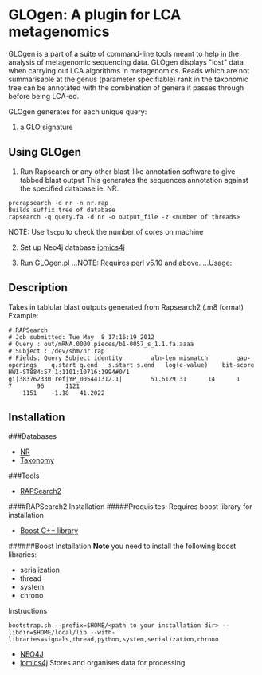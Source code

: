 GLOgen: A plugin for LCA metagenomics
======
GLOgen is a part of a suite of command-line tools meant to help in the analysis of metagenomic sequencing data. 
GLOgen displays "lost" data when carrying out LCA algorithms in metagenomics. Reads which are not summarisable at the genus (parameter specifiable) rank in the taxonomic tree can be annotated with the combination of genera it passes through before being LCA-ed.

GLOgen generates for each unique query: 
1. a GLO signature 

Using GLOgen
------
1. Run Rapsearch or any other blast-like annotation software to give tabbed blast output
This generates the sequences annotation against the specified database ie. NR. 

```
prerapsearch -d nr -n nr.rap
Builds suffix tree of database
rapsearch -q query.fa -d nr -o output_file -z <number of threads>
```
NOTE: Use `lscpu` to check the number of cores on machine 

2. Set up Neo4j database
[iomics4j](https://github.com/bowenli37/iomics4j)

3. Run GLOgen.pl
...NOTE: Requires perl v5.10 and above. 
...Usage:


Description 
------
Takes in tablular blast outputs generated from Rapsearch2 (.m8 format)
Example:

```
# RAPSearch
# Job submitted: Tue May  8 17:16:19 2012
# Query : out/mRNA.0000.pieces/b1-0057_s_1.1.fa.aaaa
# Subject : /dev/shm/nr.rap
# Fields: Query Subject identity        aln-len mismatch        gap-openings    q.start q.end   s.start s.end   log(e-value)    bit-score
HWI-ST884:57:1:1101:10716:1994#0/1      gi|383762330|ref|YP_005441312.1|        51.6129 31      14      1       7       96      1121
    1151    -1.18   41.2022
```

Installation 
------

###Databases

* [NR](http://bit.ly/1rV50Tu "nr file")
* [Taxonomy](http://bit.ly/1mjqi9U)

###Tools
* [RAPSearch2](http://omics.informatics.indiana.edu/mg/RAPSearch2/ "Rapsearch2") 

####RAPSearch2 Installation 
#####Prequisites: Requires boost library for installation
* [Boost C++ library](http://www.boost.org/)	

######Boost Installation
**Note** you need to install the following boost libraries:
* serialization 
* thread 
* system 
* chrono 

Instructions
```
bootstrap.sh --prefix=$HOME/<path to your installation dir> --libdir=$HOME/local/lib --with-libraries=signals,thread,python,system,serialization,chrono
```

* [NEO4J](http://www.neo4j.org/download)
* [iomics4j](https://github.com/bowenli37/iomics4j)
Stores and organises data for processing


